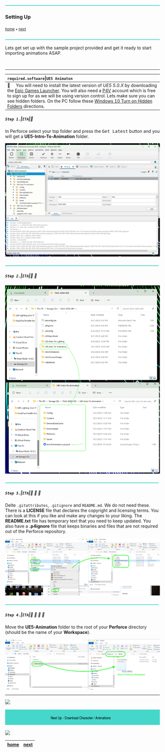 ![](../images/line3.png)

### Setting Up

<sub>[home](../README.md#user-content-ue4-animations) • [next](../character-anim/README.md#user-content-download-character--animations)</sub>

![](../images/line3.png)

Lets get set up with the sample project provided and get it ready to start importing animations ASAP.

<br>

---

| `required.software`\|`UE5 Animaton`| 
| :--- |
| :floppy_disk: &nbsp; &nbsp; You will need to install the latest version of _UE5 5.0.X_ by downloading the [Epic Games Launcher](https://www.epicgames.com/store/en-US/download). You will also need a [P4V](https://www.perforce.com/downloads/helix-visual-client-p4v) account which is free to sign up for as we will be using version control. Lets make sure you can see hidden folders. On the PC follow these [Windows 10 Turn on Hidden Folders](https://support.microsoft.com/en-us/help/4028316/windows-view-hidden-files-and-folders-in-windows-10) directions.|

##### `Step 1.`\|`ITA`|:small_blue_diamond:

In Perforce select your top folder and press the <kbd>Get Latest</kbd> button and you will get a **UE5-Intro-To-Animation** folder.

![download starter project](images/getLatest.png)

![](../images/line2.png)

##### `Step 2.`\|`ITA`|:small_blue_diamond: :small_blue_diamond: 



![unzip and rename folder](images/p4AnimationFiles.png)

![](../images/line2.png)

##### `Step 3.`\|`ITA`|:small_blue_diamond: :small_blue_diamond: :small_blue_diamond:

Delte `.gitattributes`, `.gitignore` and `README.md`. We do not need these. There is a **LICENSE** file that declares the copyright and licensing terms. You can look at this if you like and make any changes to your liking. The **README.txt** file has temporary text that you need to keep updated. You also have a **.p4ignore** file that keeps binaries and files that are not required out of the Perforce repository. 

![delete git files](images/deleteGitFiles.png)

![](../images/line2.png)

##### `Step 4.`\|`ITA`|:small_blue_diamond: :small_blue_diamond: :small_blue_diamond: :small_blue_diamond:

Move the **UE5-Animation** folder to the root of your **Perforce** directory (should be the name of your **Workspace**).

![move project to P4 Workspace](images/moveFolder.png)

___

![](../images/line1.png)

<!-- <img src="https://via.placeholder.com/1000x100/45D7CA/000000/?text=Next Up - Download Character / Animations"> -->
![next up next tile](images/banner.png)

![](../images/line1.png)

| [home](../README.md#user-content-ue4-animations) | [next](../character-anim/README.md#user-content-download-character--animations)|
|---|---|
